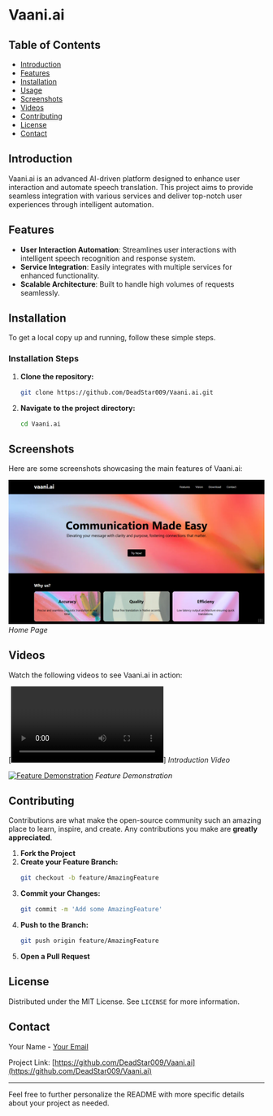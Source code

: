 # Vaani.ai


## Table of Contents

- [Introduction](#introduction)
- [Features](#features)
- [Installation](#installation)
- [Usage](#usage)
- [Screenshots](#screenshots)
- [Videos](#videos)
- [Contributing](#contributing)
- [License](#license)
- [Contact](#contact)

## Introduction

Vaani.ai is an advanced AI-driven platform designed to enhance user interaction and automate speech translation. This project aims to provide seamless integration with various services and deliver top-notch user experiences through intelligent automation.

## Features

- **User Interaction Automation**: Streamlines user interactions with intelligent speech recognition and response system.
- **Service Integration**: Easily integrates with multiple services for enhanced functionality.
- **Scalable Architecture**: Built to handle high volumes of requests seamlessly.

## Installation

To get a local copy up and running, follow these simple steps.


### Installation Steps

1. **Clone the repository:**
   ```sh
   git clone https://github.com/DeadStar009/Vaani.ai.git
   ```
2. **Navigate to the project directory:**
   ```sh
   cd Vaani.ai
   ```


## Screenshots

Here are some screenshots showcasing the main features of Vaani.ai:

![Home Page](https://github.com/DeadStar009/Vaani.ai/blob/main/assets/static/Screenshot%202024-07-30%20210640.png)
*Home Page*



## Videos

Watch the following videos to see Vaani.ai in action:

[![Introduction Video](https://github.com/DeadStar009/Vaani.ai/blob/main/assets/videos/vaani.ai%20-%20Communication%20Made%20Easy%20%E2%80%94%20Mozilla%20Firefox%202024-07-30%2020-44-17.mp4)]
*Introduction Video*

[![Feature Demonstration](assets/videos/feature-demo-thumbnail.png)](https://github.com/DeadStar009/Vaani.ai/blob/main/assets/videos/site.mp4)
*Feature Demonstration*

## Contributing

Contributions are what make the open-source community such an amazing place to learn, inspire, and create. Any contributions you make are **greatly appreciated**.

1. **Fork the Project**
2. **Create your Feature Branch:**
   ```sh
   git checkout -b feature/AmazingFeature
   ```
3. **Commit your Changes:**
   ```sh
   git commit -m 'Add some AmazingFeature'
   ```
4. **Push to the Branch:**
   ```sh
   git push origin feature/AmazingFeature
   ```
5. **Open a Pull Request**

## License

Distributed under the MIT License. See `LICENSE` for more information.

## Contact

Your Name - [Your Email](mailto:harsh009nx@gmail.com)

Project Link: [https://github.com/DeadStar009/Vaani.ai](https://github.com/DeadStar009/Vaani.ai)

---

Feel free to further personalize the README with more specific details about your project as needed.
